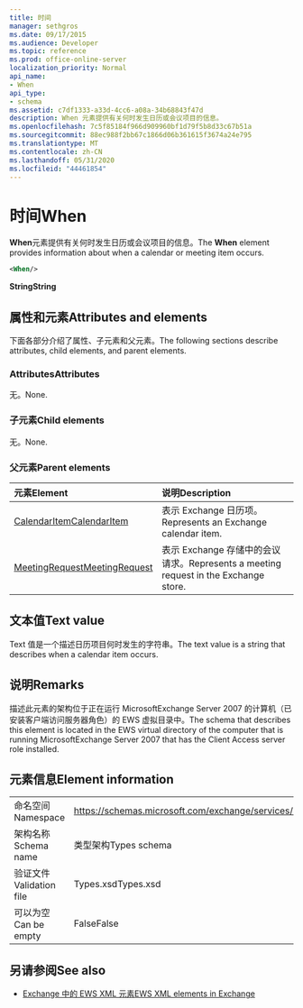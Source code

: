 ```yaml
---
title: 时间
manager: sethgros
ms.date: 09/17/2015
ms.audience: Developer
ms.topic: reference
ms.prod: office-online-server
localization_priority: Normal
api_name:
- When
api_type:
- schema
ms.assetid: c7df1333-a33d-4cc6-a08a-34b68843f47d
description: When 元素提供有关何时发生日历或会议项目的信息。
ms.openlocfilehash: 7c5f85184f966d909960bf1d79f5b8d33c67b51a
ms.sourcegitcommit: 88ec988f2bb67c1866d06b361615f3674a24e795
ms.translationtype: MT
ms.contentlocale: zh-CN
ms.lasthandoff: 05/31/2020
ms.locfileid: "44461854"
---
```

# <a name="when"></a><span data-ttu-id="da36d-103">时间</span><span class="sxs-lookup"><span data-stu-id="da36d-103">When</span></span>

<span data-ttu-id="da36d-104">**When**元素提供有关何时发生日历或会议项目的信息。</span><span class="sxs-lookup"><span data-stu-id="da36d-104">The **When** element provides information about when a calendar or meeting item occurs.</span></span> 
  
```xml
<When/>
```

 <span data-ttu-id="da36d-105">**String**</span><span class="sxs-lookup"><span data-stu-id="da36d-105">**String**</span></span>
## <a name="attributes-and-elements"></a><span data-ttu-id="da36d-106">属性和元素</span><span class="sxs-lookup"><span data-stu-id="da36d-106">Attributes and elements</span></span>

<span data-ttu-id="da36d-107">下面各部分介绍了属性、子元素和父元素。</span><span class="sxs-lookup"><span data-stu-id="da36d-107">The following sections describe attributes, child elements, and parent elements.</span></span>
  
### <a name="attributes"></a><span data-ttu-id="da36d-108">Attributes</span><span class="sxs-lookup"><span data-stu-id="da36d-108">Attributes</span></span>

<span data-ttu-id="da36d-109">无。</span><span class="sxs-lookup"><span data-stu-id="da36d-109">None.</span></span>
  
### <a name="child-elements"></a><span data-ttu-id="da36d-110">子元素</span><span class="sxs-lookup"><span data-stu-id="da36d-110">Child elements</span></span>

<span data-ttu-id="da36d-111">无。</span><span class="sxs-lookup"><span data-stu-id="da36d-111">None.</span></span>
  
### <a name="parent-elements"></a><span data-ttu-id="da36d-112">父元素</span><span class="sxs-lookup"><span data-stu-id="da36d-112">Parent elements</span></span>

|<span data-ttu-id="da36d-113">**元素**</span><span class="sxs-lookup"><span data-stu-id="da36d-113">**Element**</span></span>|<span data-ttu-id="da36d-114">**说明**</span><span class="sxs-lookup"><span data-stu-id="da36d-114">**Description**</span></span>|
|:-----|:-----|
|[<span data-ttu-id="da36d-115">CalendarItem</span><span class="sxs-lookup"><span data-stu-id="da36d-115">CalendarItem</span></span>](calendaritem.md) <br/> |<span data-ttu-id="da36d-116">表示 Exchange 日历项。</span><span class="sxs-lookup"><span data-stu-id="da36d-116">Represents an Exchange calendar item.</span></span>  <br/> |
|[<span data-ttu-id="da36d-117">MeetingRequest</span><span class="sxs-lookup"><span data-stu-id="da36d-117">MeetingRequest</span></span>](meetingrequest.md) <br/> |<span data-ttu-id="da36d-118">表示 Exchange 存储中的会议请求。</span><span class="sxs-lookup"><span data-stu-id="da36d-118">Represents a meeting request in the Exchange store.</span></span>  <br/> |
   
## <a name="text-value"></a><span data-ttu-id="da36d-119">文本值</span><span class="sxs-lookup"><span data-stu-id="da36d-119">Text value</span></span>

<span data-ttu-id="da36d-120">Text 值是一个描述日历项目何时发生的字符串。</span><span class="sxs-lookup"><span data-stu-id="da36d-120">The text value is a string that describes when a calendar item occurs.</span></span>
  
## <a name="remarks"></a><span data-ttu-id="da36d-121">说明</span><span class="sxs-lookup"><span data-stu-id="da36d-121">Remarks</span></span>

<span data-ttu-id="da36d-122">描述此元素的架构位于正在运行 MicrosoftExchange Server 2007 的计算机（已安装客户端访问服务器角色）的 EWS 虚拟目录中。</span><span class="sxs-lookup"><span data-stu-id="da36d-122">The schema that describes this element is located in the EWS virtual directory of the computer that is running MicrosoftExchange Server 2007 that has the Client Access server role installed.</span></span>
  
## <a name="element-information"></a><span data-ttu-id="da36d-123">元素信息</span><span class="sxs-lookup"><span data-stu-id="da36d-123">Element information</span></span>

|||
|:-----|:-----|
|<span data-ttu-id="da36d-124">命名空间</span><span class="sxs-lookup"><span data-stu-id="da36d-124">Namespace</span></span>  <br/> |https://schemas.microsoft.com/exchange/services/2006/types  <br/> |
|<span data-ttu-id="da36d-125">架构名称</span><span class="sxs-lookup"><span data-stu-id="da36d-125">Schema name</span></span>  <br/> |<span data-ttu-id="da36d-126">类型架构</span><span class="sxs-lookup"><span data-stu-id="da36d-126">Types schema</span></span>  <br/> |
|<span data-ttu-id="da36d-127">验证文件</span><span class="sxs-lookup"><span data-stu-id="da36d-127">Validation file</span></span>  <br/> |<span data-ttu-id="da36d-128">Types.xsd</span><span class="sxs-lookup"><span data-stu-id="da36d-128">Types.xsd</span></span>  <br/> |
|<span data-ttu-id="da36d-129">可以为空</span><span class="sxs-lookup"><span data-stu-id="da36d-129">Can be empty</span></span>  <br/> |<span data-ttu-id="da36d-130">False</span><span class="sxs-lookup"><span data-stu-id="da36d-130">False</span></span>  <br/> |
   
## <a name="see-also"></a><span data-ttu-id="da36d-131">另请参阅</span><span class="sxs-lookup"><span data-stu-id="da36d-131">See also</span></span>



- [<span data-ttu-id="da36d-132">Exchange 中的 EWS XML 元素</span><span class="sxs-lookup"><span data-stu-id="da36d-132">EWS XML elements in Exchange</span></span>](ews-xml-elements-in-exchange.md)

